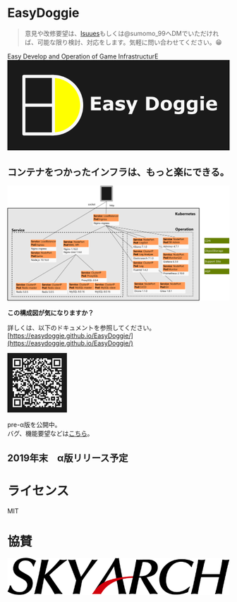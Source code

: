 # EasyDoggie
> 意見や改修要望は、[Isuues](https://github.com/easydoggie/EasyDoggie/issues)もしくは@sumomo_99へDMでいただければ、可能な限り検討、対応をします。気軽に問い合わせてください。😁  

Easy Develop and Operation of Game InfrastructurE  
[![logo](https://github.com/easydoggie/EasyDoggie/blob/master/images/logo2.png)](https://easydoggie.github.io/EasyDoggie/)
## コンテナをつかったインフラは、もっと楽にできる。

![structure](https://github.com/easydoggie/EasyDoggie/blob/master/images/structure_all.png)
  
**この構成図が気になりますか？**
  
詳しくは、以下のドキュメントを参照してください。  
[https://easydoggie.github.io/EasyDoggie/](https://easydoggie.github.io/EasyDoggie/)
  
![qr](https://github.com/easydoggie/EasyDoggie/blob/master/images/easydoggie_qr2.png)
  
pre-α版を公開中。  
バグ、機能要望などは[こちら](https://github.com/easydoggie/EasyDoggie/issues/new/choose)。
  
## 2019年末　α版リリース予定

# ライセンス
MIT

# 協賛
[![skyarch](https://github.com/easydoggie/EasyDoggie/blob/master/images/skyarch.gif)](https://www.skyarch.net/)